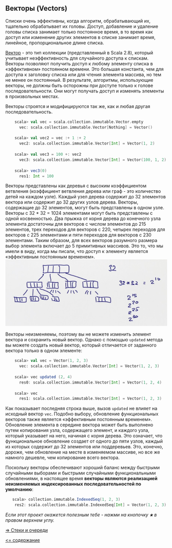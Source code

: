 ## Векторы (Vectors)

Списки очень эффективны, когда алгоритм, обрабатывающий их, тщательно обрабатывает их головы. Доступ, добавление и 
удаление головы списка занимает только постоянное время, в то время как доступ или изменение других элементов в списке 
занимает время, линейное, пропорциональное длине списка.

[Вектор](http://www.scala-lang.org/api/2.12.2/scala/collection/immutable/Vector.html) - это тип коллекции (представленный в Scala 2.8),
 который учитывает неэффективность для случайного доступа к спискам. Векторы позволяют получить доступ к любому элементу 
 списка в «эффективном» постоянном времени. Это большая константа, чем для доступа к заголовку списка или для чтения 
 элемента массива, но тем не менее он постоянный. В результате, алгоритмы, использующие векторы, не должны быть осторожны 
 при доступе только к голове последовательности. Они могут получать доступ и изменять элементы в произвольных местах.

Векторы строятся и модифицируются так же, как и любая другая последовательность.

```scala
    scala> val vec = scala.collection.immutable.Vector.empty
      vec: scala.collection.immutable.Vector[Nothing] = Vector()
    
    scala> val vec2 = vec :+ 1 :+ 2
      vec2: scala.collection.immutable.Vector[Int] = Vector(1, 2)
    
    scala> val vec3 = 100 +: vec2
      vec3: scala.collection.immutable.Vector[Int] = Vector(100, 1, 2)
    
    scala> vec3(0)
      res1: Int = 100
```

Векторы представлены как деревья с высоким коэффициентом ветвления (коэффициент ветвления дерева или граф - это количество 
детей на каждом узле). Каждый узел дерева содержит до 32 элементов вектора или содержит до 32 других узлов дерева. Векторы, 
содержащие до 32 элементов, могут быть представлены в одном узле. Векторы с 32 * 32 = 1024 элементами могут быть 
представлены с одной косвенностью. Два прыжка от корня дерева до конечного узла элемента достаточны для векторов с 
числом элементов до 215 элементов, трех переходов для векторов с 220, четырех переходов для векторов с 225 элементами и 
пяти переходов для векторов с 230 элементами. Таким образом, для всех векторов разумного размера выбор элемента включает 
до 5 примитивных массивов. Это то, что мы имели в виду, когда мы писали, что доступ к элементу является «эффективным 
постоянным временем».
![alt text](https://github.com/steklopod/Collections/blob/master/src/main/resources/images/vector.png "vector")

Векторы неизменяемы, поэтому вы не можете изменить элемент вектора и сохранить новый вектор. Однако с помощью `updated` 
метода вы можете создать новый вектор, который отличается от заданного вектора только в одном элементе:

```scala
    scala> val vec = Vector(1, 2, 3)
      vec: scala.collection.immutable.Vector[Int] = Vector(1, 2, 3)
      
    scala> vec updated (2, 4)
      res0: scala.collection.immutable.Vector[Int] = Vector(1, 2, 4)
      
    scala> vec
      res1: scala.collection.immutable.Vector[Int] = Vector(1, 2, 3)
```

Как показывает последняя строка выше, вызов `updated` не влияет на исходный вектор `vec`. Подобно выбору, обновление 
функциональных векторов также является «эффективным постоянным временем». Обновление элемента в середине вектора может 
быть выполнено путем копирования узла, содержащего элемент, и каждого узла, который указывает на него, начиная с корня дерева. 
Это означает, что функциональное обновление создает от одного до пяти узлов, каждый из которых содержит до 32 элементов 
или поддеревьев. Это, конечно, дороже, чем обновление на месте в изменяемом массиве, но все же намного дешевле, чем 
копирование всего вектора.

Поскольку векторы обеспечивают хороший баланс между быстрыми случайными выборами и быстрыми случайными функциональными 
обновлениями, в настоящее время **векторы являются реализацией неизменяемых индексированных последовательностей по умолчанию**:

```scala
   scala> collection.immutable.IndexedSeq(1, 2, 3)
    res2: scala.collection.immutable.IndexedSeq[Int] = Vector(1, 2, 3)
```

_Если этот проект окажется полезным тебе - нажми на кнопочку **`★`** в правом верхнем углу._

[=> Стеки и очереди](https://github.com/steklopod/Collections/blob/master/src/main/resources/readmes/Concrete-Stacks_and_Queues.md)

[<= содержание](https://github.com/steklopod/Collections/blob/master/readme.md)

